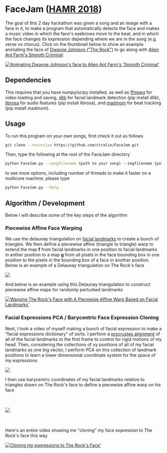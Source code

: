 # FaceJam (<a href = "https://labrosa.ee.columbia.edu/hamr_ismir2018/">HAMR 2018</a>)

The goal of this 2 day hackathon was given a song and an image with a face in it, to make a program that automatically detects the face and makes a music video in which the face's eyebrows move to the beat, and in which the face changes its expression depending where we are in the song (e.g. verse vs chorus).  Click on the thumbnail below to show an example animating the face of <a href = "https://en.wikipedia.org/wiki/Dwayne_Johnson">Dwayne Johnson ("The Rock")</a> to go along with <a href = "https://www.youtube.com/watch?v=CDl9ZMfj6aE">Alien Ant Farm's Smooth Criminal</a>:


[![Animating Dwayne Johnson's face to Alien Ant Farm's 'Smooth Criminal'](https://img.youtube.com/vi/nCy7NGGN-3U/1.jpg)](https://www.youtube.com/watch?v=nCy7NGGN-3U)

## Dependencies
This requires that you have numpy/scipy installed, as well as <a href = "https://www.ffmpeg.org/">ffmpeg</a> for video loading and saving, <a href = "http://dlib.net/">dlib</a> for facial landmark detection (pip install dlib), <a href = "https://librosa.github.io/librosa/">librosa</a> for audio features (pip install librosa), and <a href = "https://github.com/CPJKU/madmom">madmom</a> for beat tracking (pip install madmom).

## Usage
To run this program on your own songs, first check it out as follows

~~~~~ bash
git clone --recursive https://github.com/ctralie/FaceJam.git
~~~~~

Then, type the following at the root of the FaceJam directory

~~~~~ bash
python FaceJam.py --songfilename (path to your song) --imgfilename (path to image with a face in it) --videoname (output name for the resulting music video, e.g. "myvideo.avi")
~~~~~

to see more options, including number of threads to make it faster on a multicore machine, please type
~~~~~ bash
python FaceJam.py --help
~~~~~

## Algorithm / Development

Below I will describe some of the key steps of the algorithm


### Piecewise Affine Face Warping 

We use the delaunay triangulation on <a href = "http://dlib.net/face_landmark_detection.py.html">facial landmarks</a> to create a bunch of triangles.  We then define a piecewise affine (triangle to triangle) warp to extend the map <b>f</b> from facial landmarks in one position to facial landmarks in anther position to a map <b>g</b> from all pixels in the face bounding box in one position to the pixels in the bounding box of a face in another position.  Below is an example of a Delaunay triangulation on The Rock's face

<img src = "http://www.ctralie.com/Research/FaceJam_HAMR2018/TheRockDelaunay.svg">



And below is an example using this Delaunay triangulation to construct piecewise affine maps for randomly perturbed landmarks 

[![Warping The Rock's Face with A Piecewise Affine Warp Based on Facial Landmarks'](https://img.youtube.com/vi/PEP8yz_msjw/1.jpg)](https://www.youtube.com/watch?v=PEP8yz_msjw)


### Facial Expressions PCA / Barycentric Face Expression Cloning

Next, I took a video of myself making a bunch of facial expression to make a "facial expressions dictionary" of sorts.  I perform a <a href = "https://en.wikipedia.org/wiki/Orthogonal_Procrustes_problem">procrustes alignment</a> of all of the facial landmarks to the first frame to control for rigid motions of my head.  Then, considering the collections of xy positions of all of my facial landmarks as one big vector, I perform PCA on this collection of landmark positions to learn a lower dimensional coordinate system for the space of my expressions

<img src = "http://www.ctralie.com/Research/FaceJam_HAMR2018/PrincipalComponents.svg">

I then use barycentric coordinates of my facial landmarks relative to triangles drawn on The Rock's face to define a piecewise affine warp on his face

<BR><BR>
<img src = "http://www.ctralie.com/Research/FaceJam_HAMR2018/TheRockPCs.png">

<BR><BR>
Here's an entire video showing me "cloning" my face expression to The Rock's face this way


[![Cloning my expressions to The Rock's Face'](https://img.youtube.com/vi/DLe8c7b0GTE/1.jpg)](https://www.youtube.com/watch?v=DLe8c7b0GTE)


